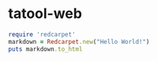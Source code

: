 tatool-web
==========

```ruby
require 'redcarpet'
markdown = Redcarpet.new("Hello World!")
puts markdown.to_html
```
